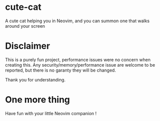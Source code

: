 # cute-cat
A cute cat helping you in Neovim, and you can summon one that walks around your screen

# Disclaimer
This is a purely fun project, performance issues were no concern when creating this. Any security/memory/performance issue are welcome to be reported, but there is no garanty they will be changed.

Thank you for understanding.

# One more thing
Have fun with your little Neovim companion !
